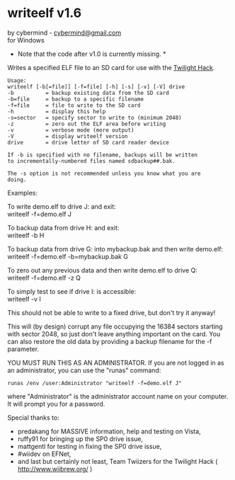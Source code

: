 # writeelf v1.6
by cybermind - cybermind@gmail.com  
for Windows  

* Note that the code after v1.0 is currently missing. *

Writes a specified ELF file to an SD card for use with the [Twilight Hack](http://wiibrew.org/index.php?title=Twilight_Hack).

    Usage:
    writeelf [-b[=file]] [-f=file] [-h] [-s] [-v] [-V] drive
    -b          = backup existing data from the SD card
    -b=file     = backup to a specific filename
    -f=file     = file to write to the SD card
    -h          = display this help
    -s=sector   = specify sector to write to (minimum 2048)
    -z          = zero out the ELF area before writing
    -v          = verbose mode (more output)
    -V          = display writeelf version    
    drive       = drive letter of SD card reader device
    
    If -b is specified with no filename, backups will be written
    to incrementally-numbered files named sdbackup##.bak.
    
    The -s option is not recommended unless you know what you are
    doing.


Examples:

To write demo.elf to drive J: and exit:  
    writeelf -f=demo.elf J

To backup data from drive H: and exit:  
    writeelf -b H

To backup data from drive G: into mybackup.bak and then write demo.elf:  
    writeelf -f=demo.elf -b=mybackup.bak G
    
To zero out any previous data and then write demo.elf to drive Q:  
    writeelf -f=demo.elf -z Q

To simply test to see if drive I: is accessible:  
    writeelf -v I
    


This should not be able to write to a fixed drive, but don't try it anyway!

This will (by design) corrupt any file occupying the 16384 sectors starting with sector 2048, so just don't leave anything important on the card. You can also restore the old data by providing a backup filename for the -f parameter.

YOU MUST RUN THIS AS AN ADMINISTRATOR. If you are not logged in as an administrator, you can use the "runas" command:

    runas /env /user:Administrator "writeelf -f=demo.elf J"
    
where "Administrator" is the administrator account name on your computer. It will prompt you for a password.



Special thanks to:
 * predakang for MASSIVE information, help and testing on Vista,
 * ruffy91 for bringing up the SP0 drive issue,
 * mattgentl for testing in fixing the SP0 drive issue,
 * #wiidev on EFNet,
 * and last but certainly not least, Team Twiizers for the Twilight Hack ( http://www.wiibrew.org/ )
